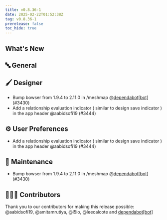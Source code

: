 ```yaml
---
title: v0.8.36-1
date: 2025-02-22T01:52:38Z
tag: v0.8.36-1
prerelease: false
toc_hide: true
---
```


## What's New
## 🔤 General
## 🖌️ Designer

- Bump bowser from 1.9.4 to 2.11.0 in /meshmap @[dependabot[bot]](https://github.com/apps/dependabot) (#3430)
- Add a relationship evaluation indicator ( similar to design save indicator ) in the app header  @aabidsofi19 (#3444)

## ⚙️ User Preferences

- Add a relationship evaluation indicator ( similar to design save indicator ) in the app header  @aabidsofi19 (#3444)

## 🧰 Maintenance

- Bump bowser from 1.9.4 to 2.11.0 in /meshmap @[dependabot[bot]](https://github.com/apps/dependabot) (#3430)

## 👨🏽‍💻 Contributors

Thank you to our contributors for making this release possible:
@aabidsofi19, @amitamrutiya, @l5io, @leecalcote and [dependabot[bot]](https://github.com/apps/dependabot)
